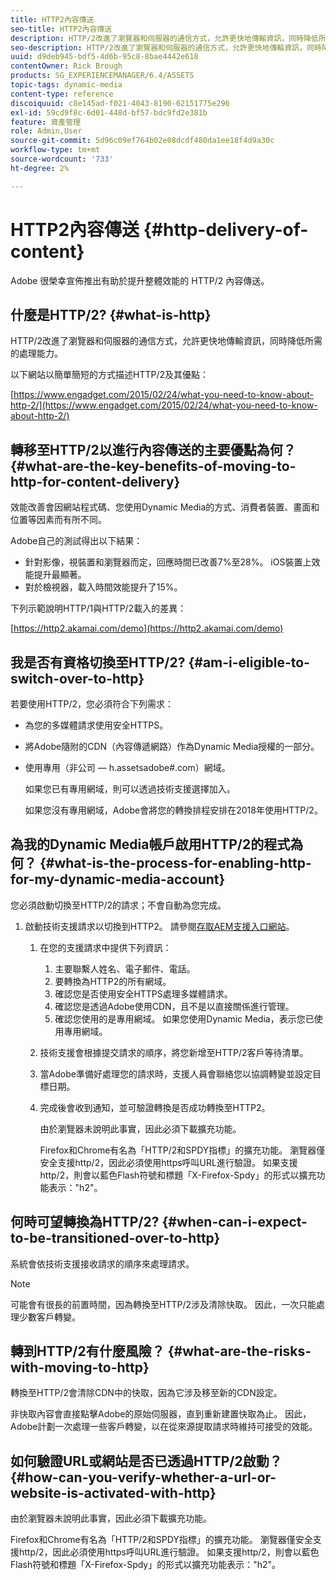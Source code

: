 ```yaml
---
title: HTTP2內容傳送
seo-title: HTTP2內容傳送
description: HTTP/2改進了瀏覽器和伺服器的通信方式，允許更快地傳輸資訊，同時降低所需的處理能力。
seo-description: HTTP/2改進了瀏覽器和伺服器的通信方式，允許更快地傳輸資訊，同時降低所需的處理能力。
uuid: d9deb945-bdf5-4d6b-95c8-8bae4442e618
contentOwner: Rick Brough
products: SG_EXPERIENCEMANAGER/6.4/ASSETS
topic-tags: dynamic-media
content-type: reference
discoiquuid: c8e145ad-f021-4043-8190-62151775e296
exl-id: 59cd9f8c-6d01-448d-bf57-bdc9fd2e381b
feature: 資產管理
role: Admin,User
source-git-commit: 5d96c09ef764b02e08dcdf480da1ee18f4d9a30c
workflow-type: tm+mt
source-wordcount: '733'
ht-degree: 2%

---
```


# HTTP2內容傳送 {#http-delivery-of-content}

Adobe 很榮幸宣佈推出有助於提升整體效能的 HTTP/2 內容傳送。

## 什麼是HTTP/2? {#what-is-http}

HTTP/2改進了瀏覽器和伺服器的通信方式，允許更快地傳輸資訊，同時降低所需的處理能力。

以下網站以簡單簡短的方式描述HTTP/2及其優點：

[https://www.engadget.com/2015/02/24/what-you-need-to-know-about-http-2/](https://www.engadget.com/2015/02/24/what-you-need-to-know-about-http-2/)

## 轉移至HTTP/2以進行內容傳送的主要優點為何？ {#what-are-the-key-benefits-of-moving-to-http-for-content-delivery}

效能改善會因網站程式碼、您使用Dynamic Media的方式、消費者裝置、畫面和位置等因素而有所不同。

Adobe自己的測試得出以下結果：

* 針對影像，視裝置和瀏覽器而定，回應時間已改善7%至28%。 iOS裝置上效能提升最顯著。
* 對於檢視器，載入時間效能提升了15%。

下列示範說明HTTP/1與HTTP/2載入的差異：

[https://http2.akamai.com/demo](https://http2.akamai.com/demo)

## 我是否有資格切換至HTTP/2? {#am-i-eligible-to-switch-over-to-http}

若要使用HTTP/2，您必須符合下列需求：

* 為您的多媒體請求使用安全HTTPS。
* 將Adobe隨附的CDN（內容傳遞網路）作為Dynamic Media授權的一部分。
* 使用專用（非公司 — h.assetsadobe#.com）網域。

   如果您已有專用網域，則可以透過技術支援選擇加入。

   如果您沒有專用網域，Adobe會將您的轉換排程安排在2018年使用HTTP/2。

## 為我的Dynamic Media帳戶啟用HTTP/2的程式為何？ {#what-is-the-process-for-enabling-http-for-my-dynamic-media-account}

您必須啟動切換至HTTP/2的請求；不會自動為您完成。

1. 啟動技術支援請求以切換到HTTP2。 請參閱[存取AEM支援入口網站](https://helpx.adobe.com/experience-manager/kb/accessing-aem-support-portal.html)。

   1. 在您的支援請求中提供下列資訊：

      1. 主要聯繫人姓名、電子郵件、電話。
      1. 要轉換為HTTP2的所有網域。
      1. 確認您是否使用安全HTTPS處理多媒體請求。
      1. 確認您是透過Adobe使用CDN，且不是以直接關係進行管理。
      1. 確認您使用的是專用網域。 如果您使用Dynamic Media，表示您已使用專用網域。
   1. 技術支援會根據提交請求的順序，將您新增至HTTP/2客戶等待清單。
   1. 當Adobe準備好處理您的請求時，支援人員會聯絡您以協調轉變並設定目標日期。
   1. 完成後會收到通知，並可驗證轉換是否成功轉換至HTTP2。

      由於瀏覽器未說明此事實，因此必須下載擴充功能。

      Firefox和Chrome有名為「HTTP/2和SPDY指標」的擴充功能。 瀏覽器僅安全支援http/2，因此必須使用https呼叫URL進行驗證。 如果支援http/2，則會以藍色Flash符號和標題「X-Firefox-Spdy」的形式以擴充功能表示：&quot;h2&quot;。


## 何時可望轉換為HTTP/2? {#when-can-i-expect-to-be-transitioned-over-to-http}

系統會依技術支援接收請求的順序來處理請求。

>[!NOTE]
>
>可能會有很長的前置時間，因為轉換至HTTP/2涉及清除快取。 因此，一次只能處理少數客戶轉變。

## 轉到HTTP/2有什麼風險？ {#what-are-the-risks-with-moving-to-http}

轉換至HTTP/2會清除CDN中的快取，因為它涉及移至新的CDN設定。

非快取內容會直接點擊Adobe的原始伺服器，直到重新建置快取為止。 因此，Adobe計劃一次處理一些客戶轉變，以在從來源提取請求時維持可接受的效能。

## 如何驗證URL或網站是否已透過HTTP/2啟動？ {#how-can-you-verify-whether-a-url-or-website-is-activated-with-http}

由於瀏覽器未說明此事實，因此必須下載擴充功能。

Firefox和Chrome有名為「HTTP/2和SPDY指標」的擴充功能。 瀏覽器僅安全支援http/2，因此必須使用https呼叫URL進行驗證。 如果支援http/2，則會以藍色Flash符號和標題「X-Firefox-Spdy」的形式以擴充功能表示：&quot;h2&quot;。
